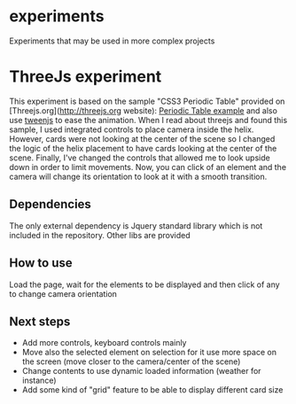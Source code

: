 experiments
===========

Experiments that may be used in more complex projects

ThreeJs experiment
======
This experiment is based on the sample "CSS3 Periodic Table" provided on [Threejs.org](http://threejs.org website): [Periodic Table example](http://threejs.org/examples/#css3d_periodictable) and also use [tweenjs](http://github.com/sole/tween.js) to ease the animation.
When I read about threejs and found this sample, I used integrated controls to place camera inside the helix. However, cards were not looking at the center of the scene so I changed the logic of the helix placement to have cards looking at the center of the scene.
Finally, I've changed the controls that allowed me to look upside down in order to limit movements. Now, you can click of an element and the camera will change its orientation to look at it with a smooth transition.

Dependencies
------
The only external dependency is Jquery standard library which is not included in the repository. Other libs are provided

How to use
------
Load the page, wait for the elements to be displayed and then click of any to change camera orientation

Next steps
------
- Add more controls, keyboard controls mainly
- Move also the selected element on selection for it use more space on the screen (move closer to the camera/center of the scene)
- Change contents to use dynamic loaded information (weather for instance)
- Add some kind of "grid" feature to be able to display different card size
